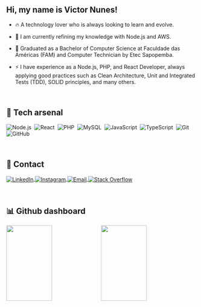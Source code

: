 ## Hi, my name is Victor Nunes!

- 🔥 A technology lover who is always looking to learn and evolve.

- 🔭 I am currently refining my knowledge with Node.js and AWS.

- 📖 Graduated as a Bachelor of Computer Science at Faculdade das Américas (FAM) and Computer Technician by Etec Sapopemba.

- ⚡ I have experience as a Node.js, PHP, and React Developer, always applying good practices such as Clean Architecture, Unit and Integrated Tests (TDD), SOLID principles, and many others.

<br>

## 🧪 Tech arsenal

![Node.js](https://img.shields.io/badge/-Node.js-202323?style=flat&logo=node.js)&nbsp;
![React](https://img.shields.io/badge/-React-202323?style=flat&logo=react)&nbsp;
![PHP](https://img.shields.io/badge/-PHP-202323?style=flat&logo=php)&nbsp;
![MySQL](https://img.shields.io/badge/-MySQL-202323?style=flat&logo=mysql)&nbsp;
![JavaScript](https://img.shields.io/badge/-JavaScript-202323?style=flat&logo=javascript)&nbsp;
![TypeScript](https://img.shields.io/badge/-TypeScript-202323?style=flat&logo=typescript)&nbsp;
![Git](https://img.shields.io/badge/-Git-202323?style=flat&logo=git)&nbsp;
![GitHub](https://img.shields.io/badge/-GitHub-202323?style=flat&logo=github)&nbsp;

<br>

## 🎯 Contact

<p align="left">
    <a href="https://www.linkedin.com/in/victornfb/" target="_blank">
        <img align="center" src="https://img.shields.io/badge/-LinkedIn-202323?style=flat&logo=linkedin&logoColor=blue" alt="LinkedIn"/>
    </a>
    <a href="https://www.instagram.com/victornfb/" target="_blank">
      <img align="center" src="https://img.shields.io/badge/-Instagram-202323?style=flat&logo=instagram" alt="Instagram"/>  
    </a>
    <a href="mailto:victornfb@outlook.com" target="_blank">
      <img align="center" src="https://img.shields.io/badge/-Email-202323?style=flat&logo=microsoft-outlook&logoColor=blue" alt="Email"/>  
    </a>
    <a href="https://stackoverflow.com/users/14765667/victornfb" target="_blank">
      <img align="center" src="https://img.shields.io/badge/-Stack Overflow-202323?style=flat&logo=stackoverflow" alt="Stack Overflow"/>  
    </a>
</p>

<br>

## 📊 Github dashboard

<p align="left">
    <img width="49%" height="200em" style="display: inline-block;" src="https://github-readme-stats.vercel.app/api/top-langs/?username=Victornfb&layout=compact" />
    <img width="49%" height="200em" style="display: inline-block;" src="https://github-readme-stats.vercel.app/api?username=Victornfb&show_icons=true&count_private=true" />
</p>
